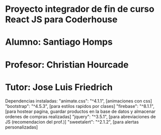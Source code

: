 # Proyecto integrador de fin de curso React JS para Coderhouse
# Alumno: Santiago Homps
# Profesor: Christian Hourcade
# Tutor: Jose Luis Friedrich

Dependencias instaladas:
    "animate.css": "^4.1.1", [animaciones con css]
    "bootstrap": "^4.5.3", [para estilos rapidos por clases]
    "firebase": "^8.1.1", [para hostear pagina, guardar productos en la base de datos y almacenar ordenes de compras realizadas]
    "jquery": "^3.5.1", [para abreviaciones de JS (recomendacion del prof.)]
    "sweetalert": "^2.1.2", [para alertas personalizadas]